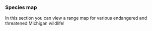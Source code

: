 ### Species map

In this section you can view a range map for various endangered and threatened Michigan wildlife!
<br>
